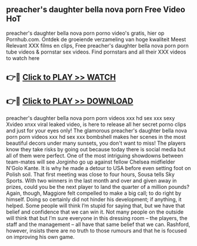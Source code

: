 ## preacher's daughter bella nova porn Free Video HoT 

preacher's daughter bella nova porn porno video's gratis, hier op Pornhub.com. Ontdek de groeiende verzameling van hoge kwaliteit Meest Relevant XXX films en clips,
Free preacher's daughter bella nova porn porn tube videos & pornstar sex videos. Find pornstars and all their XXX videos to watch here


## 👉🔴 [Click to PLAY >> WATCH](http://us.freeplayer.one?title=preacher's_daughter_bella_nova_porn&ref=16D)

## 👉🔴 [Click to PLAY >> DOWNLOAD](http://us.freeplayer.one?title=preacher's_daughter_bella_nova_porn&ref=16D)


preacher's daughter bella nova porn porn videos xxx hd sex xxx sexy Xvideo xnxx viral leaked video, is here to release all her secret porno clips and just for your eyes only! The glamorous preacher's daughter bella nova porn porn videos xxx hd sex xxx bombshell makes her scenes in the most beautiful decors under many sunsets, you don't want to miss! The players know they take risks by going out because today there is social media but all of them were perfect. One of the most intriguing showdowns between team-mates will see Jorginho go up against fellow Chelsea midfielder N'Golo Kante. It is why he made a detour to USA before even setting foot on Polish soil. That first meeting was close to four hours, Sousa tells Sky Sports. With two winners in the last month and over and given away in prizes, could you be the next player to land the quarter of a million pounds? Again, though, Maggiore felt compelled to make a big call; to do right by himself. Doing so certainly did not hinder his development; if anything, it helped. Some people will think I’m stupid for saying that, but we have that belief and confidence that we can win it. Not many people on the outside will think that but I’m sure everyone in this dressing room – the players, the staff and the management – all have that same belief that we can. Rashford, however, insists there are no truth to those rumours and that he is focused on improving his own game.